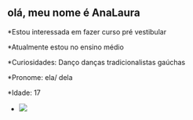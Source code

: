 ## olá, meu nome é AnaLaura
*Estou interessada em fazer curso pré vestibular 

*Atualmente estou no ensino médio

*Curiosidades: Danço danças tradicionalistas gaúchas

*Pronome: ela/ dela

*Idade: 17
- <a href="https://instagram.com/analaura_bach" target="_blank"><img loading="lazy" src="https://img.shields.io/badge/-Instagram-%23E4405F?style=for-the-badge&logo=instagram&logoColor=white" target="_blank"></a>


